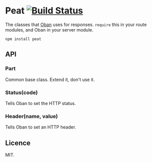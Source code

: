 # Peat [![Build Status](https://travis-ci.org/quarterto/Peat.svg)](https://travis-ci.org/quarterto/Peat)

The classes that [Oban](/quarterto/Oban) uses for responses. `require` this in your route modules, and Oban in your server module.

`npm install peat`

## API
### Part
Common base class. Extend it, don't use it.

### Status(code)
Tells Oban to set the HTTP status.

### Header(name, value)
Tells Oban to set an HTTP header.

## Licence
MIT.
